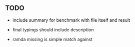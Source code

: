 ## TODO

- include summary for benchmark with file itself and result

- final typings should include description

- ramda missing is simple match against